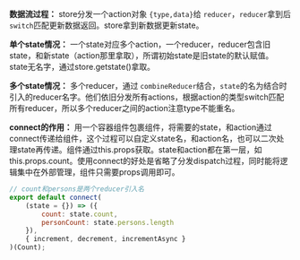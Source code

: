 **数据流过程：** store分发一个action对象 `{type,data}`给 `reducer`，`reducer`拿到后 `switch`匹配更新数据返回。store拿到新数据更新state。

**单个state情况：** 一个state对应多个action，一个reducer，reducer包含旧state，和新state（action那里拿取），所谓初始state是旧state的默认赋值。state无名字，通过store.getstate()拿取。

**多个state情况：** 多个reducer，通过 `combineReducer`结合，`state`的名为结合时引入的reducer名字。他们依旧分发所有actions，根据action的类型switch匹配所有reducer，所以多个reducer之间的action注意type不能重名。

**connect的作用：** 用一个容器组件包裹组件，将需要的state，和action通过connect传递给组件，这个过程可以自定义state名，和action名，也可以二次处理state再传递。组件通过this.props获取。state和action都在第一层，如 this.props.count。使用connect的好处是省略了分发dispatch过程，同时能将逻辑集中在外部管理，组件只需要props调用即可。

```javascript
// count和persons是两个reducer引入名
export default connect(
	(state = {}) => ({
		count: state.count,
		personCount: state.persons.length
	}),
	{ increment, decrement, incrementAsync }
)(Count);
```
